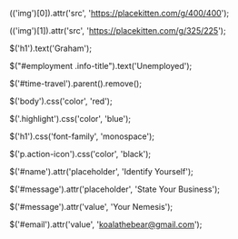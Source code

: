 $($('img')[0]).attr('src', 'https://placekitten.com/g/400/400');

$($('img')[1]).attr('src', 'https://placekitten.com/g/325/225');

$('h1').text('Graham');

$("#employment .info-title").text('Unemployed');

$('#time-travel').parent().remove();

$('body').css('color', 'red');

$('.highlight').css('color', 'blue');

$('h1').css('font-family', 'monospace');

$('p.action-icon').css('color', 'black');

$('#name').attr('placeholder', 'Identify Yourself');

$('#message').attr('placeholder', 'State Your Business');

$('#message').attr('value', 'Your Nemesis');

$('#email').attr('value', 'koalathebear@gmail.com');
